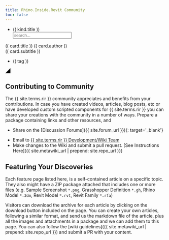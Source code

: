 ```yaml
---
title: Rhino.Inside.Revit Community
toc: false
---
```


<div id="discoverGallery">
    <div class="discover-filters-box">
        <ul class="discover-filters">
            <li class="discover-filter" v-for="kind in discoverKinds" v-on:click="filterCardsByKind" v-bind:kind="(( kind.keyword ))">(( kind.title ))</li>
            <input class="discover-search" type="text" placeholder="search..." v-model.trim="keyword">
        </ul>
    </div>
    <div class="discover-grid">
        <div class="discover-item" v-for="card in discoverCards" v-bind:class="{ discoverItemHighlight: card.highlight }">
            <a v-bind:href="card.url" target="blank">
                <div class="discover-thumbnail discover-thumbnail-dim">
                    <img class="discover-img no-popup" v-bind:src="card.thumbnail" />
                </div>
            </a>
            <div class="discover-info">
                <a class="discover-info-title" v-bind:href="card.url" target="blank">(( card.title ))</a>
                <a class="discover-info-author" v-bind:href="card.authorUrl" target="blank">(( card.author ))</a>
                <div class="discover-info-subtitle" >
                    (( card.subtitle ))
                </div>
                <ul class="discover-info-tags">
                    <li v-for="tag in card.tags" v-on:click="filterCardsByTag" v-bind:tag="(( tag ))">(( tag ))</li>
                </ul>
                <div class="discover-info-extra" v-html="card.description"></div>
            </div>
            <svg v-if="card.highlight" class="discover-highlight" height="16" width="16"><polygon points="16,0 16,16 0,16" style="fill:black" /></svg>
        </div>
    </div>
</div>


<script>
    const urlParams = new URLSearchParams(window.location.search);

    function attachDiscoverItemHover() {
        $(".discover-item").hover(function(){
            $(this).addClass("discover-item-focused");
            $(this).find(".discover-thumbnail").removeClass("discover-thumbnail-dim");
            $(this).find(".discover-info-extra").css("display", "block");
        }, function(){
            $(this).removeClass("discover-item-focused");
            $(this).find(".discover-thumbnail").addClass("discover-thumbnail-dim");
            $(this).find(".discover-info-extra").css("display", "none");
        });
    };

    async function getDiscoverCards(filter) {
        var dataUrl = '/static/data/discover.json';
        dataUrl = proxifyUrls(dataUrl);

        console.log(`fetching from ${dataUrl}`)
        const res = await fetch(dataUrl);
        if (res.ok) {
            return await res.json();
        }
    };

    Vue.options.delimiters = ['((', '))'];

    var app;

    getDiscoverCards().then((cards) => {
        // cleanup the links
        cards.forEach((c) => {
            c.thumbnail = proxifyUrls(c.thumbnail);
            c.description = markdown.toHTML(c.description);
        });

        app = new Vue({
            el: '#discoverGallery',
            data: {
                keyword: '',
                pushNewState: true,
                discoverKinds: [{
                    title: "All",
                    keyword: "all"
                }, {
                    title: "Featured",
                    keyword: "featured"
                }, {
                    title: "Courses",
                    keyword: "course"
                }, {
                    title: "Tutorials",
                    keyword: "tutorial"
                }, {
                    title: "Examples",
                    keyword: "example"
                }, {
                    title: "Podcasts",
                    keyword: "podcast"
                }, {
                    title: "Articles",
                    keyword: "article"
                }, {
                    title: "Videos",
                    keyword: "video"
                }],
                allCards: cards,
                discoverCards: cards
            },
            methods: {
                filterCardsByKind: function (event) {
                    let kind = event.target.getAttribute('kind');
                    this.keyword = 'kind: ' + kind;
                },
                filterCardsByTag:  function(event) {
                    let tag = event.target.getAttribute('tag');
                    this.keyword = 'tag: ' + tag;
                }
            },
            watch: {
                keyword: function(val) {
                    var allCs = this.allCards;
                    let origKwd = val.toLowerCase();
                    const pushState = this.pushNewState;

                    if (origKwd.startsWith('kind:')) {
                        kwd = origKwd.replace('kind:', '').trim();
                        if (kwd == 'featured') {
                            this.discoverCards = allCs.filter(
                                (c) => c.highlight
                            );
                        }
                        else if (kwd != 'all') {
                            this.discoverCards = allCs.filter(
                                (c) => c.kinds.includes(kwd)
                            );
                        }
                        else {
                            this.discoverCards = allCs;
                        }

                        $('.discover-filter').removeClass('discover-filter-active');
                        $('.discover-filter').each(function() {
                            var df = $(this);
                            if (df.attr('kind') == kwd) {
                                df.addClass('discover-filter-active');
                                if (pushState) {
                                history.pushState({filterType: 'kind', keyword: origKwd}, `Kind: ${df.text()}`, `?keyword=${origKwd}`);
                                }
                            }
                        });
                    }
                    else if (origKwd.startsWith('tag:')) {
                        kwd = origKwd.replace('tag:', '').trim();
                        if (kwd != '') {
                            this.discoverCards = allCs.filter(
                                (c) => c.tags.includes(kwd)
                            );
                        } else {
                            this.discoverCards = allCs;
                        }

                        $('.discover-filter').removeClass('discover-filter-active');
                        if (pushState) {
                            history.pushState({filterType: 'tag', keyword: origKwd}, `Tag: ${kwd}`, `?keyword=${origKwd}`);
                        }
                    }
                    else {
                        this.discoverCards = allCs.filter(
                            (c) => c.title.toLowerCase().includes(origKwd)
                                || c.author.toLowerCase().includes(origKwd)
                                || c.description.toLowerCase().includes(origKwd)
                            );

                        $('.discover-filter').removeClass('discover-filter-active');
                        if (pushState) {
                            if (history.state && history.state.filterType != 'text') {
                                history.pushState({filterType: 'text', keyword: origKwd}, `Search: ${origKwd}`, `?keyword=${origKwd}`);
                            }
                            else {
                                history.replaceState({filterType: 'text', keyword: origKwd}, `Search: ${origKwd}`, `?keyword=${origKwd}`);
                            }
                        }
                    }

                    this.pushNewState = true;
                }
            },
            mounted:function() {
                const urlKeyword = urlParams.get('keyword');
                this.keyword =  urlKeyword ? urlKeyword: "kind: all";
                attachDiscoverItemHover();
            },
            updated: function() {
                this.$nextTick(function() {
                    attachDiscoverItemHover();
                })
            }

        });
    });

    window.onpopstate = function(event) {
        app.pushNewState = false;
        app.keyword = event.state.keyword;
    };

</script>

## Contributing to Community

The {{ site.terms.rir }} community appreciates and benefits from your contributions. In case you have created videos, articles, blog posts, etc or have developed custom scripted components for {{ site.terms.rir }} you can share your creations with the community in a number of ways. Prepare a package containing links and other resources, and

- Share on the [Discussion Forums]({{ site.forum_url }}){: target='_blank'}
<!-- Email link here is obfuscated. See Wiki docs for guidelines -->
- Email to <a href="#" data-dump="bWFpbHRvOnJoaW5vLmluc2lkZS5yZXZpdEBtY25lZWwuY29tP3N1YmplY3Q9Q29tbXVuaXR5IFN1Ym1pc3Npb24=" onfocus="this.href = atob(this.dataset.dump)">{{ site.terms.rir }} Development/Wiki Team</a>
- Make changes to the Wiki and submit a pull request. [See Instructions Here]({{ site.metawiki_url | prepend: site.repo_url }})

## Featuring Your Discoveries

Each feature page listed here, is a self-contained article on a specific topic. They also might have a ZIP package attached that includes one or more files (e.g. Sample Screenshot `*.png`, Grasshopper Definition `*.gh`, Rhino Model `*.3dm`, Revit Model `*.rvt`, Revit Family `*.rfa`)

Visitors can download the archive for each article by clicking on the download button included on the page. You can create your own articles, following a similar format, and send us the markdown file of the article, plus all the images and attachments in a package and we can add them to this page. You can also follow the [wiki guidelines]({{ site.metawiki_url | prepend: site.repo_url }}) and submit a PR with your content.
